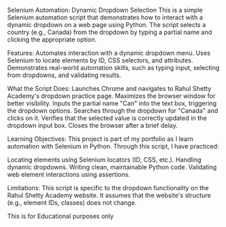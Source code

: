 Selenium Automation: Dynamic Dropdown Selection
This is a simple Selenium automation script that demonstrates how to interact with a dynamic dropdown on a web page using Python. 
The script selects a country (e.g., Canada) from the dropdown by typing a partial name and clicking the appropriate option.

Features:
Automates interaction with a dynamic dropdown menu.
Uses Selenium to locate elements by ID, CSS selectors, and attributes.
Demonstrates real-world automation skills, such as typing input, selecting from dropdowns, and validating results.

What the Script Does:
Launches Chrome and navigates to Rahul Shetty Academy's dropdown practice page.
Maximizes the browser window for better visibility.
Inputs the partial name "Can" into the text box, triggering the dropdown options.
Searches through the dropdown for "Canada" and clicks on it.
Verifies that the selected value is correctly updated in the dropdown input box.
Closes the browser after a brief delay.

Learning Objectives:
This project is part of my portfolio as I learn automation with Selenium in Python. Through this script, I have practiced:

Locating elements using Selenium locators (ID, CSS, etc.).
Handling dynamic dropdowns.
Writing clean, maintainable Python code.
Validating web element interactions using assertions.

Limitations:
This script is specific to the dropdown functionality on the Rahul Shetty Academy website.
It assumes that the website's structure (e.g., element IDs, classes) does not change.


This is for Educational purposes only


